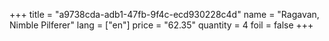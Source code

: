 +++
title = "a9738cda-adb1-47fb-9f4c-ecd930228c4d"
name = "Ragavan, Nimble Pilferer"
lang = ["en"]
price = "62.35"
quantity = 4
foil = false
+++
